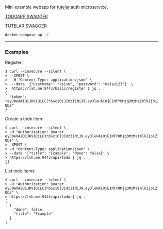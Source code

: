 Mini example webapp for [tutelar](https://github.com/TeamWanari/tutelar) auth microservice.

[TODOAPP SWAGGER](https://app.swaggerhub.com/apis/Ksisu/TodoExampleBackend/1)

[TUTELAR SWAGGER](https://app.swaggerhub.com/apis/Ksisu/Tutelar/0.1)

```sh
docker-compose up -d
```

---
### Examples
Register:
```
$ curl --insecure --silent \
>  -XPOST \
>  -H "Content-Type: application/json" \
>  --data '{"username": "ksisu", "password": "Ksisu123"}' \
>  https://lvh.me:9443/basic/register | jq .
{
  "token": "eyJ0eXAiOiJKV1QiLCJhbGciOiJIUzI1NiJ9.eyJleHAiOjE1NTY0Mjg3MzMsImlkIjoiZTk3NDFiZWYtNGYyYS00YjY0LTgzYTEtYWEzOTkyMjQwOGRhIn0.ywrV2tae81isxFgM_oZDQFJxYZgSutxGUTIgTuU-UDs"
}
```
Create a todo item:
```
$ curl --insecure --silent \
> -H "Authorization: Bearer eyJ0eXAiOiJKV1QiLCJhbGciOiJIUzI1NiJ9.eyJleHAiOjE1NTY0Mjg3MzMsImlkIjoiZTk3NDFiZWYtNGYyYS00YjY0LTgzYTEtYWEzOTkyMjQwOGRhIn0.ywrV2tae81isxFgM_oZDQFJxYZgSutxGUTIgTuU-UDs" \
> -XPOST \
> -H "Content-Type: application/json" \
> --data '{"title": "Example", "done": false}' \
> https://lvh.me:9443/api/todo | jq .
{}
```
List todo items:
```
$ curl --insecure --silent \
> -H "Authorization: Bearer eyJ0eXAiOiJKV1QiLCJhbGciOiJIUzI1NiJ9.eyJleHAiOjE1NTY0Mjg3MzMsImlkIjoiZTk3NDFiZWYtNGYyYS00YjY0LTgzYTEtYWEzOTkyMjQwOGRhIn0.ywrV2tae81isxFgM_oZDQFJxYZgSutxGUTIgTuU-UDs" \
> https://lvh.me:9443/api/todo | jq .
[
  {
    "done": false,
    "title": "Example"
  }
]
```
